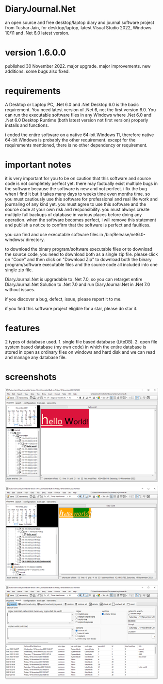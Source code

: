 # DiaryJournal.Net
 an open source and free desktop/laptop diary and journal software project from Tushar Jain, for desktop/laptop, latest Visual Studio 2022, Windows 10/11 and .Net 6.0 latest version.

# version 1.6.0.0
published 30 November 2022. major upgrade. major improvements. new additions. some bugs also fixed.

# requirements
A Desktop or Laptop PC, .Net 6.0 and .Net Desktop 6.0 is the basic requirement. You need latest version of .Net 6, not the first version 6.0. You can run the executable software files in any Windows where .Net 6.0 and .Net 6.0 Desktop Runtime (both latest version not first version) properly installs and functions.

i coded the entire software on a native 64-bit Windows 11, therefore native 64-bit Windows is probably the other requirement. except for the requirements mentioned, there is no other dependency or requirement.

# important notes
it is very important for you to be on caution that this software and source code is not completely perfect yet. there may factually exist multiple bugs in the software because the software is new and not perfect. i fix the bug when i find it but it takes many days to weeks time even months time. so you must cautiously use this software for professional and real life work and journaling of any kind yet. you must agree to use this software and the source code at your own risk and responsibility. you must always create multiple full backups of database in various places before doing any operation. when the software becomes perfect, i will remove this statement and publish a notice to confirm that the software is perfect and faultless.

you can find and use executable software files in /bin/Release/net6.0-windows/ directory.

to download the binary program/software executable files or to download the source code, you need to download both as a single zip file. please click on "Code" and then click on "Download Zip" to download both the binary program/software executable files and the source code all included into one single zip file.

DiaryJournal.Net is upgradable to .Net 7.0, so you can retarget entire DiaryJournal.Net Solution to .Net 7.0 and run DiaryJournal.Net in .Net 7.0 without issues.

if you discover a bug, defect, issue, please report it to me.

if you find this software project eligible for a star, please do star it.

# features
2 types of database used. 1. single file based database (LiteDB). 2. open file system based database (my own code) in which the entire database is stored in open as ordinary files on windows and hard disk and we can read and manage any database file.

# screenshots
![Alt text](/screenshot4.png?raw=false "DiaryJournal.Net screenshot")

![Alt text](/screenshot5.png?raw=false "DiaryJournal.Net screenshot")

![Alt text](/screenshot6.png?raw=false "DiaryJournal.Net screenshot")



